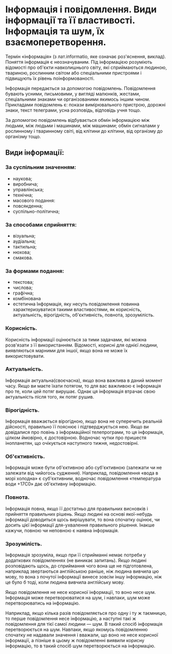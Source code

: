 # Інформація і повідомлення. Види інформації та її властивості. Інформація та шум, їх взаємоперетворення.
Термін «інформація» (з лат.іпformatio, яке означає роз'яснення, виклад). Поняття інформація є неозначуваним.
Під інформацією розуміють відомості про об'єкти навколишнього світу, які сприймаються людиною, твариною, рослинним світом або спеціальними пристроями і підвищують їх рівень поінформованості.

Інформація передається за допомогою повідомлень. Повідомлення бувають усними, письмовими, у вигляді малюнків, жестами, спеціальними знаками чи організованими якимось іншим чином. Прикладами повідомлень є: покази вимірювального пристрою, дорожні знаки, текст телеграми, усна розповідь, відповідь учня тощо.

За допомогою повідомлень відбувається обмін інформацією між людьми, між людьми і машинами, між машинами; обмін сигналами у рослинному і тваринному світі, від клітини до клітини, від організму до організму тощо.

## Види інформації:
 ### За суспільним значенням:

 - наукова;
 - виробнича;
 - управлінська;
 - технічна;
 - масового подання:
 - повсякденна;
 - суспільно-політична;
### За способами сприйняття:

  - візуальна;
  - аудіальна;
  - тактильна;
  - нюхова;
  - смакова.
### За формами подання:

  - текстова;
  - числова;
  - графічна;
  - комбінована
  - естетична
  Інформація, яку несуть повідомлення повинна характеризуватися такими властивостями, як корисність, актуальність, вірогідність, об'єктивність, повнота, зрозумілість.
### Корисність. 
Корисність інформації оцінюється за тими задачами, які можна розв'язати з її використанням. Відомості, корисні для однієї людини, виявляються марними для іншої, якщо вона не може їх використовувати.

### Актуальність.
Інформація актуальна(своєчасна), якщо вона важлива в даний момент часу. Якщо ви маєте їхати потягом, то для вас важливою є інформація про те, коли цей потяг вирушає. Однак ця інформація втрачає свою актуальність після того, як потяг рушив.

### Вірогідність. 
Інформація вважається вірогідною, якщо вона не суперечить реальній дійсності, правильно її пояснює і підтверджується нею. Якщо ви довідалися про повінь з інформаційної телепрограми, то ця інформація, цілком ймовірно, є достовірною. Водночас чутки про пришестя інопланетян, що очікується наступного тижня, недостовірні.

### Об'єктивність. 
Інформація може бути об'єктивною або суб'єктивною (залежати чи не залежати від чийогось судження). Наприклад, повідомлення «вода в морі холодна» є суб'єктивним, водночас повідомлення «температура води +17С0» дає об'єктивну інформацію.

### Повнота. 
Інформація повна, якщо її достатньо для правильних висновків і прийняття правильних рішень. Якщо людині на основі якої-небудь інформації доводиться щось вирішувати, то вона спочатку оцінює, чи досить цієї інформації для-ухвалення правильного рішення. Інакше кажучи, повною чи неповною є наявна інформація.

### Зрозумілість.
Інформація зрозуміла, якщо при її сприйманні немає потреби у додаткових повідомленнях (не виникає запитань). Якщо людині розповідають щось, до сприймання чого вона ще не підготовлена, наприклад звертаються англійською раніше, ніж людина вивчила цю мову, то вона з почутої інформації винесе зовсім іншу інформацію, ніж це було б тоді, коли людина вивчила англійську мову.

Якщо повідомлення не несе корисної інформації, то воно несе шум. Інформація може перетворюватися на шум, і навпаки, шум може перетворюватись на інформацію.

Наприклад, якщо кілька разів повідомляється про одну і ту ж таємницю, то перше повідомлення несе інформацію, а наступні такі ж повідомлення для тієї самої людини — шум. В такий спосіб інформація перетворюється на шум. Навпаки, якщо якомусь повідомленню спочатку не надавали значення і вважали, що воно не несе корисної інформації, а пізніше в цьому ж повідомленні виявили корисну інформацію, то в такий спосіб шум перетворюється на інформацію.


